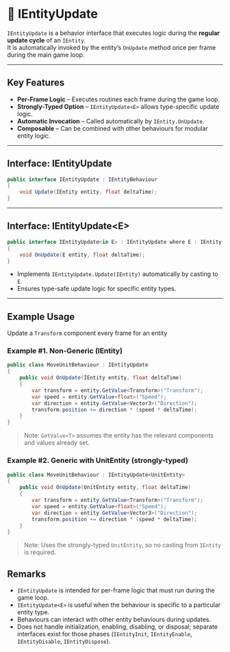 # 🧩 IEntityUpdate

`IEntityUpdate` is a behavior interface that executes logic during the **regular update cycle** of an `IEntity`.  
It is automatically invoked by the entity’s `OnUpdate` method once per frame during the main game loop.

---

## Key Features

- **Per-Frame Logic** – Executes routines each frame during the game loop.
- **Strongly-Typed Option** – `IEntityUpdate<E>` allows type-specific update logic.
- **Automatic Invocation** – Called automatically by `IEntity.OnUpdate`.
- **Composable** – Can be combined with other behaviours for modular entity logic.

---

## Interface: IEntityUpdate

```csharp
public interface IEntityUpdate : IEntityBehaviour
{
    void Update(IEntity entity, float deltaTime);
}
```

---

## Interface: IEntityUpdate&lt;E&gt;
```csharp
public interface IEntityUpdate<in E> : IEntityUpdate where E : IEntity
{
    void OnUpdate(E entity, float deltaTime);
}
```

- Implements `IEntityUpdate.Update(IEntity)` automatically by casting to `E`.
- Ensures type-safe update logic for specific entity types.

---

## Example Usage
Update a `Transform` component every frame for an entity

### Example #1. Non-Generic (IEntity)
```csharp
public class MoveUnitBehaviour : IEntityUpdate
{
    public void OnUpdate(IEntity entity, float deltaTime)
    {
        var transform = entity.GetValue<Transform>("Transform");
        var speed = entity.GetValue<float>("Speed");
        var direction = entity.GetValue<Vector3>("Direction");
        transform.position += direction * (speed * deltaTime);
    }
}
```

> Note: `GetValue<T>` assumes the entity has the relevant components and values already set.

### Example #2. Generic with UnitEntity (strongly-typed)
```csharp
public class MoveUnitBehaviour : IEntityUpdate<UnitEntity>
{
    public void OnUpdate(UnitEntity entity, float deltaTime)
    {
        var transform = entity.GetValue<Transform>("Transform");
        var speed = entity.GetValue<float>("Speed");
        var direction = entity.GetValue<Vector3>("Direction");
        transform.position += direction * (speed * deltaTime);
    }
}
```

> Note: Uses the strongly-typed `UnitEntity`, so no casting from `IEntity` is required.

## Remarks

- `IEntityUpdate` is intended for per-frame logic that must run during the game loop.
- `IEntityUpdate<E>` is useful when the behaviour is specific to a particular entity type.
- Behaviours can interact with other entity behaviours during updates.
- Does not handle initialization, enabling, disabling, or disposal; separate interfaces exist for those phases (`IEntityInit`, `IEntityEnable`, `IEntityDisable`, `IEntityDispose`).  
